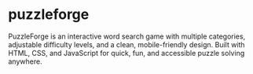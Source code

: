 # puzzleforge
PuzzleForge is an interactive word search game with multiple categories, adjustable difficulty levels, and a clean, mobile-friendly design. Built with HTML, CSS, and JavaScript for quick, fun, and accessible puzzle solving anywhere.
